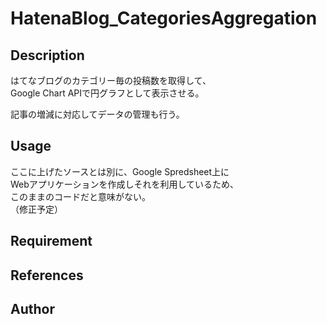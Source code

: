 # HatenaBlog_CategoriesAggregation

## Description

はてなブログのカテゴリー毎の投稿数を取得して、  
Google Chart APIで円グラフとして表示させる。

記事の増減に対応してデータの管理も行う。

## Usage

ここに上げたソースとは別に、Google Spredsheet上に  
Webアプリケーションを作成しそれを利用しているため、  
このままのコードだと意味がない。  
（修正予定）

## Requirement

## References

## Author